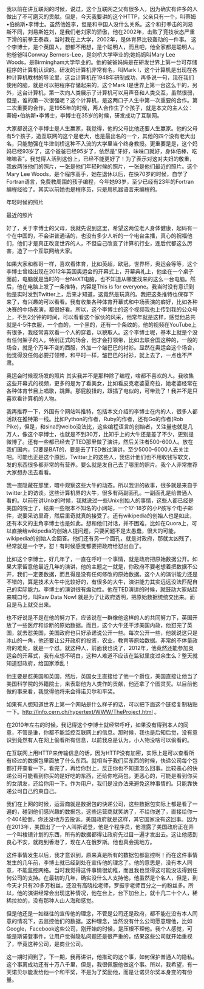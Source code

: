 我以前在讲互联网的时候，说过，这个互联网之父有很多人，因为确实有许多的人做出了不可磨灭的贡献。但是，今天我要讲的这个HTTP，父亲只有一个，叫蒂姆•伯纳斯•李博士。虽然他姓李，但是和中国人没什么关系。这个和打拳击的刘易斯不同，刘易斯姓刘，是我们老刘家的骄傲，他在2002年，击败了竞技状态严重下滑的前拳王泰森，当时我在上大学，2002年，是体育界比较轰动的一件事。
这个李博士，是个英国人，想都不用想，是个聪明人，而且吧，他全家都是聪明人。他爸爸叫Conway Berners-Lee，是剑桥大学毕业的;她妈妈叫Mary Lee Woods，是Birmingham大学毕业的。他的爸爸妈妈是在研发世界上第一台可存储程序的计算机认识的。研发的计算机非常有名，叫Mark I，这个计算机是出现在各种计算机教材的导论里，这台计算机在1948年研制成功，再多说一句，现在我们使用的脑，就是可以把程序存储起来的，这个Mark I是世界上第一台这么干的，另外，这台计算机，第一次向人类展示了计算机可以用声音和人类交互，虽然很弱，但是，谁的第一次很强呢？这个计算机，是这两口子人生中第一次重要的合作。第二次重要的合作，是1955年的时候，两人合作生了个孩子，就是本文的主人公：蒂姆•伯纳斯•李博士，李博士在35岁的时候，研发成功了互联网。

大家都说这个李博士是人生赢家，我觉得，他的父母比他还要人生赢家。他的父母有5个孩子，造互联网的这个是老大，也是最出名的一个，其他的四个没有老大出名，只能勉强在牛津剑桥这种不入流的大学里当个终身教授。更重要是是，这个妈妈已经93岁了，这个爸爸已经95岁了，依然是“牙好，味味口就好，身体倍棒，吃嘛嘛香”。我觉得人活到这份上，已经不能更好了！为了表示对这对夫妇的敬重，我放两张他们的照片，一张是他们年轻时候的照片，一张是他们最近的照片。这个Mary Lee Woods，是个程序高手，她在退休以后，在快70岁的时候，自学了Fortran语言，免费教周围的孩子编程，今年她93岁，至少已经有23年的Fortran编程经验了。其实以前她也是程序员，只是用机器语言来编程的。


年轻时候的照片

最近的照片

好了，关于李博士的父母，我就先说到这里，希望这两位老人身体健康，起码有一个在中国的，不会讲普通话的，也没有多少人听的一个电台主播，真心的祝福他们，他们才是真正改变世界的人，不但自己改变了计算机行业，连后代都这么厉害，造了一个互联网给大家。

如果大家和栋哥一样，喜欢看体育，比如英超，欧冠，世界杯，奥运会等等，这个李博士曾经出现在2012年英国奥运会的开幕式上，开幕典礼上，他坐在一个桌子面前，电脑就是当时的一台NeXT电脑，也不知道从哪里找来的这么一台电脑。然后，他在电脑上发了一条推特，内容是This is for everyone。我当时没有意识到他是实时发到Twitter上，后来才知道，这竟然是玩真的。我把这条推特也保存下来了，有兴趣的可以看看。我有收集各种体育开幕式和中场表演的癖好，比如各种决赛的中场表演，都很好看。所以，这个李博士的这个视频我也上传到我的公众号上，不到2分钟的时间，可以看看这个家伙的风采，他常年就是这样，感觉他总共就是4-5件衣服，一个白的，一个黑的，还有一个条纹的。他的视频在YouTube上有很多，我经常喜欢看一个人的穿着，以貌取人。这个李博士呢，基本上就是个没有任何架子的人，特别正式的场合，他才会打领带，比如去联合国这种的，一般的场合，就是个万年不变的西服，外加一个皱巴巴的衬衫。显然在奥运会这个场合，他觉得没任何必要打领带，和平时一样，皱巴巴的衬衫，就上去了，一点也不严肃。



奥运会时候现场发的照片
其实我并不是那种除了编程，啥都不喜欢的人。我收集这些开幕式的视频，更多的是为了看美女，比如看皮克老婆夏奇拉，她老婆经常在各种体育节目上唱歌，跳舞。那屁股扭的，跟插了电似的，可带劲了！我并不是只喜欢看计算机的人物。

我再推荐一下，外国有个网站叫推特，包括本文介绍的李博士在内的人，很多人都活跃在推特第一线。比如Python的作者，Ruby的作者，还有Go的作者(Rob Pike)，但是，和sina的weibo没法比，这些编程语言的创始者，关注量也就是几万人，像这个李博士，也就是不到30万，比知乎上的大牛还是差了不少，更别提微博了。还有一些都已经去了TED那里做了演讲，然后关注者500-600人。放在我们国内，只要是BAT的，要是去了TED做过演讲，至少5000-6000人去关注吧。可能也正是这个原因，Twitter上的这些人，我估计他们也不用收钱写软文，发的东西很多都非常的有营养。要么就是发自己去了哪里的照片。我个人非常推荐大家想办法去看看。

我一直隐藏在那里，暗中观察这些大牛的动态。所以我讲的故事，很多就是来自于twitter上的访谈。这些计算机界的大牛，很多有两副面孔。一副面孔是给普通人看的。以前在讲Unix的时候，我就说过一些Unix创始人的事情，这些人都已经是美国的院士了，结果一些根本不知名的小网站，一个17-18岁的小P孩写个电子邮件，说要采访里奇，然后里奇就真的接受了。还有wikipedia的创始人也是如此，还有本文的主角李博士也是如此。想和他们对话，并不困难，比如在Quora上，可以直接给wikipedia的创始人提问题，只要问题不是太愚蠢，很大的可能，wikipedia的创始人会回答。他们还有另一个面孔，就是对政府，那就太凶残了，经常就是一个字，怼！有时候感觉都要把政府给怼出血了。

比如这个李博士，好几年了，一直在呼吁一个事情，就是政府把原始数据公开。如果大家留意他最近几年的演讲，他的主题之一就是，你政府不要老想着把数据不公开，我们一定要数据，而且得是没有任何修改的原始数据。这个人的演讲能力还是不错的，算是技术大牛中比较好的，有很多的大牛，演讲能力其实远远没法匹配自己的实际能力。李博士的演讲很有煽动性。他在TED演讲的时候，就鼓动大家站起来喊口号，叫Raw Data Now! 就是为了让政府透明，把原始数据统统交出来。而且是马上就交出来。

也不好说是不是在他的努力下，应该说在一群像他这样的人的共同努力下，英国开放了一些医疗和诊断的原始数据。而且，这个大牛还干涉美国内政，他怼完了英国，就去怼美国，美国政府也只好承诺说公开一些。每次公开一些，他就说这只是冰山的一角，他还要让公开政府的投资，农业，教育等原始数据。非常的不体量政府的难处，就是一个怼。就这种人，前面我也说了，2012年，他竟然还能参加奥运会的开幕式，我有点想不明白，这种人难道不应该在监狱里度过余生么？整天就知道怼政府，给国家添乱！

他主要是怼美国和英国，然后，英国女王直接给了他一个爵位，美国直接让他当了美国科学院的外籍院士，来表彰他为人类作的贡献，他还拿了个图灵奖。以目前他做的事来看，我觉得他将来会得诺贝尔和平奖。

如果有人想知道世界上第一个网站是什么样子的话，可以把下面这个链接复制粘贴一下。http://info.cern.ch/hypertext/WWW/TheProject.html 。

在2010年左右的时候，我记得这个李博士就经常呼吁，如果没有得到本人的同意，不管是谁，你都不能监控互联网上的信息。那时候，我也是后知后觉，没有意识到竟然有人在网上偷看所有信息，以前我总是认为，小人物没啥可以偷看的。

在互联网上用HTTP来传输信息的话，因为HTTP没有加密，实际上是可以查看所有经过的数据包里面放了什么东西。就相当于我们买东西的时候，快递公司每个包都打开查看一下，看完了，再给你封上，反正你也不知道怎么回事。比较恶心的快递公司可能看到你买的是好吃的东西，还给你吃两包，更恶心的，可能是看到你买的女朋友，还给你用一下。作为用户，我们是没办法来避免这种事情的。只能靠快递公司自己约束自己。

我们在上网的时候，运营商就是数据包的快递公司，这些数据包实际上都是看了一遍的，碰到他们感兴趣的数据包，这些运营商就笑纳了，不给你送了，直接给你一个404拉倒，你还没地方去投诉。美国政府就是这样，其它国家没有这回事。因为在2013年，美国出了一个人叫斯诺登，他是个程序员，他泄露了美国政府正在弄一个叫棱镜计划的东西，所有的数据都得让政府先过目一遍才发出去。这让他感到良心不安，就跑到香港了，现在人在俄罗斯。他也真会挑地方。

这件事情发生以后，我才意识到，原来真是所有的数据包都监控啊！而在这件事情发生的几年前，李博士就已经到处在宣传他的理念了。他的意思是，没有本人同意，不能监控网络。当时我觉得这件事情很幼稚，而且我也觉得这可能没法得到任何公司的支持。在最初的几年，确实没什么人支持他，他虽然是个名人，但是，到今天才只有20多万粉丝，还没有高晓松老师，罗振宇老师百分之一的粉丝多。所以，他的演讲经常会出现这种情况，他在台上，台下加台上，就十几二十个人，稀稀拉拉的，没有那种人山人海和感觉。

但是他还是一如继往的宣传他的理念，不管是公司还是政府，都不能在没有本人同意的情况下，去监控他们的数据。这种理念，当然没有什么公司愿意理他，比如Google，Facebook这些公司，刚开始的时候，是压根不理他。我个人感觉，可能是斯诺登事件，让用户觉得隐私问题还是很严重的，结果这些公司就开始重视了，毕竟这种公司，是商业公司。

这一期时间到了，下一期，我再讲讲，他推动的这个事，如何保护普通人的隐私。这个事离成功还有十万八千里，但是，我很佩服他做这个事。所以，我希望，有一天诺贝尔能发给他一个和平奖，不是为了奖励他，而是让诺贝尔奖本身变的有份量。
